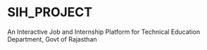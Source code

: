 # SIH_PROJECT
An Interactive Job and Internship Platform for Technical Education Department, Govt of Rajasthan
